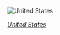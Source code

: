 
![United States](https://www.gstatic.com/prettyearth/assets/full/1855.jpg)

*[United States](https://www.google.com/maps/@43.252556,-79.049399,18z/data=!3m1!1e3)*

